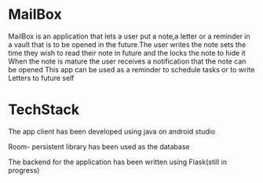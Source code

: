 # MailBox

MailBox is an application that lets a user put a note,a letter or a reminder in a vault that is to be opened in the future.The user writes the note
sets the time they wish to read their note in future and the locks the note to hide it
When the note is mature the user receives a notification that the note can be opened
This app can be used as a reminder to schedule tasks or to write Letters to future self

# TechStack
The app client has been developed using java on android studio

Room- persistent library has been used as the database 

The backend for the application has been written using Flask(still in progress)
